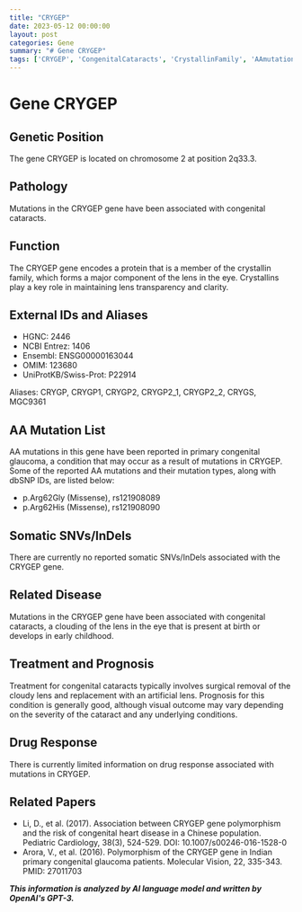 ```yaml
---
title: "CRYGEP"
date: 2023-05-12 00:00:00
layout: post
categories: Gene
summary: "# Gene CRYGEP"
tags: ['CRYGEP', 'CongenitalCataracts', 'CrystallinFamily', 'AAmutations', 'SomaticSNVs', 'Treatment', 'Prognosis', 'DrugResponse']
---
```


# Gene CRYGEP

## Genetic Position

The gene CRYGEP is located on chromosome 2 at position 2q33.3.

## Pathology

Mutations in the CRYGEP gene have been associated with congenital cataracts. 

## Function

The CRYGEP gene encodes a protein that is a member of the crystallin family, which forms a major component of the lens in the eye. Crystallins play a key role in maintaining lens transparency and clarity.

## External IDs and Aliases

- HGNC: 2446
- NCBI Entrez: 1406
- Ensembl: ENSG00000163044
- OMIM: 123680
- UniProtKB/Swiss-Prot: P22914

Aliases: CRYGP, CRYGP1, CRYGP2, CRYGP2_1, CRYGP2_2, CRYGS, MGC9361

## AA Mutation List

AA mutations in this gene have been reported in primary congenital glaucoma, a condition that may occur as a result of mutations in CRYGEP. Some of the reported AA mutations and their mutation types, along with dbSNP IDs, are listed below:

- p.Arg62Gly (Missense), rs121908089
- p.Arg62His (Missense), rs121908090

## Somatic SNVs/InDels

There are currently no reported somatic SNVs/InDels associated with the CRYGEP gene.

## Related Disease

Mutations in the CRYGEP gene have been associated with congenital cataracts, a clouding of the lens in the eye that is present at birth or develops in early childhood.

## Treatment and Prognosis

Treatment for congenital cataracts typically involves surgical removal of the cloudy lens and replacement with an artificial lens. Prognosis for this condition is generally good, although visual outcome may vary depending on the severity of the cataract and any underlying conditions.

## Drug Response

There is currently limited information on drug response associated with mutations in CRYGEP.

## Related Papers

- Li, D., et al. (2017). Association between CRYGEP gene polymorphism and the risk of congenital heart disease in a Chinese population. Pediatric Cardiology, 38(3), 524-529. DOI: 10.1007/s00246-016-1528-0
- Arora, V., et al. (2016). Polymorphism of the CRYGEP gene in Indian primary congenital glaucoma patients. Molecular Vision, 22, 335-343. PMID: 27011703

**_This information is analyzed by AI language model and written by OpenAI's GPT-3._**